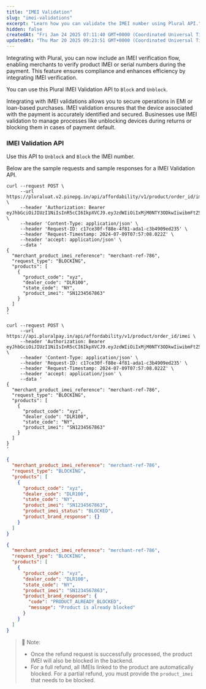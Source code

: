 ```yaml
---
title: "IMEI Validation"
slug: "imei-validations"
excerpt: "Learn how you can validate the IMEI number using Plural API."
hidden: false
createdAt: "Fri Jan 24 2025 07:11:40 GMT+0000 (Coordinated Universal Time)"
updatedAt: "Thu Mar 20 2025 09:23:51 GMT+0000 (Coordinated Universal Time)"
---
```

Integrating with Plural, you can now include an IMEI verification flow, enabling merchants to verify product IMEI or serial numbers during the payment. This feature ensures compliance and enhances efficiency by integrating IMEI verification.

You can use this Plural IMEI Validation API to `Block` and `Unblock`.

Integrating with IMEI validations allows you to secure operations in EMI or loan-based purchases. IMEI validation ensures that the device associated with the payment is accurately identified and secured. Businesses use IMEI validation to manage processes like unblocking devices during returns or blocking them in cases of payment default.

### IMEI Validation API

Use this API to `Unblock` and `Block` the IMEI number.

Below are the sample requests and sample responses for a IMEI Validation API.

```curl cURL - UAT
curl --request POST \
     --url https://pluraluat.v2.pinepg.in/api/affordability/v1/product/order_id/imei \
     --header 'Authorization: Bearer eyJhbGciOiJIUzI1NiIsInR5cCI6IkpXVCJ9.eyJzdWIiOiIxMjM0NTY3ODkwIiwibmFtZSI6IkpvaG4gRG9lIiwiaWF0IjoxNTE2MjM5MDIyfQ.SflKxwRJSMeKKF2QT4fwpMeJf36POk6yJV_adQssw5c' \
     --header 'Content-Type: application/json' \
     --header 'Request-ID: c17ce30f-f88e-4f81-ada1-c3b4909ed235' \
     --header 'Request-Timestamp: 2024-07-09T07:57:08.022Z' \
     --header 'accept: application/json' \
     --data '
{
  "merchant_product_imei_reference": "merchant-ref-786",
  "request_type": "BLOCKING",
  "products": [
    {
      "product_code": "xyz",
      "dealer_code": "DLR100",
      "state_code": "NY",
      "product_imei": "SN1234567863"
    }
  ]
}
'
```
```curl cURL - PROD
curl --request POST \
     --url https://api.pluralpay.in/api/affordability/v1/product/order_id/imei \
     --header 'Authorization: Bearer eyJhbGciOiJIUzI1NiIsInR5cCI6IkpXVCJ9.eyJzdWIiOiIxMjM0NTY3ODkwIiwibmFtZSI6IkpvaG4gRG9lIiwiaWF0IjoxNTE2MjM5MDIyfQ.SflKxwRJSMeKKF2QT4fwpMeJf36POk6yJV_adQssw5c' \
     --header 'Content-Type: application/json' \
     --header 'Request-ID: c17ce30f-f88e-4f81-ada1-c3b4909ed235' \
     --header 'Request-Timestamp: 2024-07-09T07:57:08.022Z' \
     --header 'accept: application/json' \
     --data '
{
  "merchant_product_imei_reference": "merchant-ref-786",
  "request_type": "BLOCKING",
  "products": [
    {
      "product_code": "xyz",
      "dealer_code": "DLR100",
      "state_code": "NY",
      "product_imei": "SN1234567863"
    }
  ]
}
'
```
```json Sample Response
{
  "merchant_product_imei_reference": "merchant-ref-786",
  "request_type": "BLOCKING",
  "products": [
    {
      "product_code": "xyz",
      "dealer_code": "DLR100",
      "state_code": "NY",
      "product_imei": "SN1234567863",
      "product_imei_status": "BLOCKED",
      "product_brand_response": {}
    }
  ]
}
```
```json Failure - Sample Response
{
  "merchant_product_imei_reference": "merchant-ref-786",
  "request_type": "BLOCKING",
  "products": [
    {
      "product_code": "xyz",
      "dealer_code": "DLR100",
      "state_code": "NY",
      "product_imei": "SN1234567863",
      "product_brand_response": {
        "code": "PRODUCT_ALREADY_BLOCKED",
        "message": "Product is already blocked"
      }
    }
  ]
}
```

> 📘 Note:
> 
> - Once the refund request is successfully processed, the product IMEI will also be blocked in the backend.
> - For a full refund, all IMEIs linked to the product are automatically blocked. For a partial refund, you must provide the `product_imei` that needs to be blocked.
